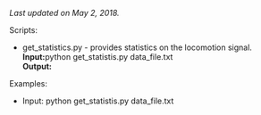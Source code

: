 <i>Last updated on May 2, 2018.</i>
<p>
Scripts:<br>
<ul>
<li>
get_statistics.py - provides statistics on the locomotion signal.<br>
<b>Input:</b>python get_statistis.py data_file.txt<br>
<b>Output:</b><br>
 
</li>
</ul>
<p>
Examples:<br>
<ul>
<li>Input: python get_statistis.py data_file.txt
</ul>